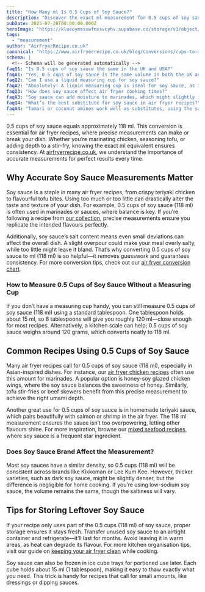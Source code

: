 ```yaml
---
title: "How Many ml Is 0.5 Cups of Soy Sauce?"
description: "Discover the exact ml measurement for 0.5 cups of soy sauce with our simple conversion guide—perfect for air fryer recipes!"
pubDate: 2025-07-28T00:00:00.000Z
heroImage: "https://klueoymssxwfnxsvcyhv.supabase.co/storage/v1/object/public/Shmucket/how-many-ml-is-0-5-cups-of-soy-sauce.webp"
tags:
  - "measurement"
author: "AirFryerRecipe.co.uk"
canonical: "https://www.airfryerrecipe.co.uk/blog/conversions/cups-to-ml/how-many-ml-is-0-5-cups-of-soy-sauce"
schema: |
  <!-- Schema will be generated automatically -->
faqQ1: "Is 0.5 cups of soy sauce the same in the UK and USA?"
faqA1: "Yes, 0.5 cups of soy sauce is the same volume in both the UK and USA—approximately 118 ml. Cup measurements are standardised in cooking, so you don’t need to adjust for regional differences."
faqQ2: "Can I use a liquid measuring cup for soy sauce?"
faqA2: "Absolutely! A liquid measuring cup is ideal for soy sauce, as it allows you to check the ml measurement easily. Just pour to the 118 ml mark for 0.5 cups. For sticky sauces, lightly greasing the cup helps with clean pouring."
faqQ3: "How does soy sauce affect air fryer cooking times?"
faqA3: "Soy sauce can add moisture to marinades, which might slightly increase cooking time in the air fryer. Patting proteins dry before cooking ensures crispiness. The 0.5 cups (118 ml) measurement ensures balanced flavour without excess liquid."
faqQ4: "What’s the best substitute for soy sauce in air fryer recipes?"
faqA4: "Tamari or coconut aminos work well as substitutes, using the same 0.5 cups (118 ml) measurement. Both options are gluten-free and offer a similar umami flavour. Adjust seasoning if needed, as their saltiness may vary."
---
```

<p>0.5 cups of soy sauce equals approximately 118 ml. This conversion is essential for air fryer recipes, where precise measurements can make or break your dish. Whether you’re marinating chicken, seasoning tofu, or adding depth to a stir-fry, knowing the exact ml equivalent ensures consistency. At <a href=https://www.airfryerrecipe.co.uk>airfryerrecipe.co.uk</a>, we understand the importance of accurate measurements for perfect results every time.</p>  

<h2>Why Accurate Soy Sauce Measurements Matter</h2>  
<p>Soy sauce is a staple in many air fryer recipes, from crispy teriyaki chicken to flavourful tofu bites. Using too much or too little can drastically alter the taste and texture of your dish. For example, 0.5 cups of soy sauce (118 ml) is often used in marinades or sauces, where balance is key. If you’re following a recipe from <a href=https://www.airfryerrecipe.co.uk/recipes>our collection</a>, precise measurements ensure you replicate the intended flavours perfectly.</p>  

<p>Additionally, soy sauce’s salt content means even small deviations can affect the overall dish. A slight overpour could make your meal overly salty, while too little might leave it bland. That’s why converting 0.5 cups of soy sauce to ml (118 ml) is so helpful—it removes guesswork and guarantees consistency. For more conversion tips, check out our <a href=https://www.airfryerrecipe.co.uk/air-fryer-conversion-chart>air fryer conversion chart</a>.</p>  

<h3>How to Measure 0.5 Cups of Soy Sauce Without a Measuring Cup</h3>  
<p>If you don’t have a measuring cup handy, you can still measure 0.5 cups of soy sauce (118 ml) using a standard tablespoon. One tablespoon holds about 15 ml, so 8 tablespoons will give you roughly 120 ml—close enough for most recipes. Alternatively, a kitchen scale can help; 0.5 cups of soy sauce weighs around 120 grams, which converts neatly to 118 ml.</p>  

<h2>Common Recipes Using 0.5 Cups of Soy Sauce</h2>  
<p>Many air fryer recipes call for 0.5 cups of soy sauce (118 ml), especially in Asian-inspired dishes. For instance, our <a href=https://www.airfryerrecipe.co.uk/recipe-category/chicken>air fryer chicken recipes</a> often use this amount for marinades. A popular option is honey-soy glazed chicken wings, where the soy sauce balances the sweetness of honey. Similarly, tofu stir-fries or beef skewers benefit from this precise measurement to achieve the right umami depth.</p>  

<p>Another great use for 0.5 cups of soy sauce is in homemade teriyaki sauce, which pairs beautifully with salmon or shrimp in the air fryer. The 118 ml measurement ensures the sauce isn’t too overpowering, letting other flavours shine. For more inspiration, browse our <a href=https://www.airfryerrecipe.co.uk/recipe-category/mixed-seafood>mixed seafood recipes</a>, where soy sauce is a frequent star ingredient.</p>  

<h3>Does Soy Sauce Brand Affect the Measurement?</h3>  
<p>Most soy sauces have a similar density, so 0.5 cups (118 ml) will be consistent across brands like Kikkoman or Lee Kum Kee. However, thicker varieties, such as dark soy sauce, might be slightly denser, but the difference is negligible for home cooking. If you’re using low-sodium soy sauce, the volume remains the same, though the saltiness will vary.</p>  

<h2>Tips for Storing Leftover Soy Sauce</h2>  
<p>If your recipe only uses part of the 0.5 cups (118 ml) of soy sauce, proper storage ensures it stays fresh. Transfer unused soy sauce to an airtight container and refrigerate—it’ll last for months. Avoid leaving it in warm areas, as heat can degrade its flavour. For more kitchen organisation tips, visit our guide on <a href=https://www.airfryerrecipe.co.uk/air-fryer-cleaner>keeping your air fryer clean</a> while cooking.</p>  

<p>Soy sauce can also be frozen in ice cube trays for portioned use later. Each cube holds about 15 ml (1 tablespoon), making it easy to thaw exactly what you need. This trick is handy for recipes that call for small amounts, like dressings or dipping sauces.</p>
